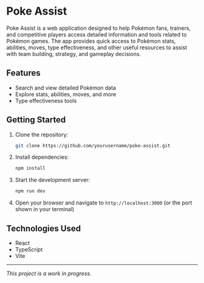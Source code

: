 # Poke Assist

Poke Assist is a web application designed to help Pokémon fans, trainers, and competitive players access detailed information and tools related to Pokémon games. The app provides quick access to Pokémon stats, abilities, moves, type effectiveness, and other useful resources to assist with team building, strategy, and gameplay decisions.

## Features
- Search and view detailed Pokémon data
- Explore stats, abilities, moves, and more
- Type effectiveness tools

## Getting Started
1. Clone the repository:
   ```sh
   git clone https://github.com/yourusername/poke-assist.git
   ```
2. Install dependencies:
   ```sh
   npm install
   ```
3. Start the development server:
   ```sh
   npm run dev
   ```
4. Open your browser and navigate to `http://localhost:3000` (or the port shown in your terminal)

## Technologies Used
- React
- TypeScript
- Vite

---

*This project is a work in progress.*